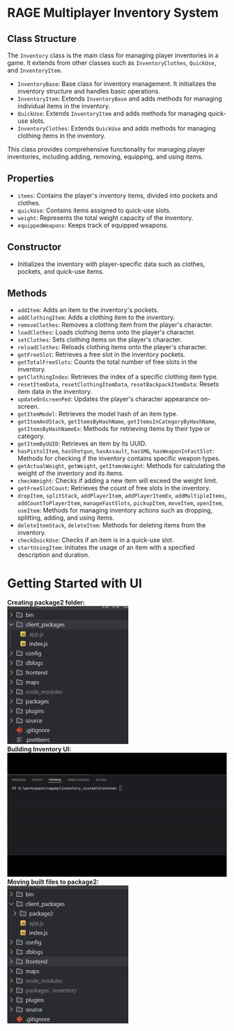 # RAGE Multiplayer Inventory System

## Class Structure

The `Inventory` class is the main class for managing player inventories in a game. It extends from other classes such as `InventoryClothes`, `QuickUse`, and `InventoryItem`.

- `InventoryBase`: Base class for inventory management. It initializes the inventory structure and handles basic operations.
- `InventoryItem`: Extends `InventoryBase` and adds methods for managing individual items in the inventory.
- `QuickUse`: Extends `InventoryItem` and adds methods for managing quick-use slots.
- `InventoryClothes`: Extends `QuickUse` and adds methods for managing clothing items in the inventory.

This class provides comprehensive functionality for managing player inventories, including adding, removing, equipping, and using items.

## Properties

- `items`: Contains the player's inventory items, divided into pockets and clothes.
- `quickUse`: Contains items assigned to quick-use slots.
- `weight`: Represents the total weight capacity of the inventory.
- `equippedWeapons`: Keeps track of equipped weapons.

## Constructor

- Initializes the inventory with player-specific data such as clothes, pockets, and quick-use items.

## Methods

- `addItem`: Adds an item to the inventory's pockets.
- `addClothingItem`: Adds a clothing item to the inventory.
- `removeClothes`: Removes a clothing item from the player's character.
- `loadClothes`: Loads clothing items onto the player's character.
- `setClothes`: Sets clothing items on the player's character.
- `reloadClothes`: Reloads clothing items onto the player's character.
- `getFreeSlot`: Retrieves a free slot in the inventory pockets.
- `getTotalFreeSlots`: Counts the total number of free slots in the inventory.
- `getClothingIndex`: Retrieves the index of a specific clothing item type.
- `resetItemData`, `resetClothingItemData`, `resetBackpackItemData`: Resets item data in the inventory.
- `updateOnScreenPed`: Updates the player's character appearance on-screen.
- `getItemModel`: Retrieves the model hash of an item type.
- `getItemAndStack`, `getItemsByHashName`, `getItemsInCategoryByHashName`, `getItemsByHashNameEx`: Methods for retrieving items by their type or category.
- `getItemByUUID`: Retrieves an item by its UUID.
- `hasPistolItem`, `hasShotgun`, `hasAssault`, `hasSMG`, `hasWeaponInFastSlot`: Methods for checking if the inventory contains specific weapon types.
- `getActualWeight`, `getWeight`, `getItemsWeight`: Methods for calculating the weight of the inventory and its items.
- `checkWeight`: Checks if adding a new item will exceed the weight limit.
- `getFreeSlotCount`: Retrieves the count of free slots in the inventory.
- `dropItem`, `splitStack`, `addPlayerItem`, `addPlayerItemEx`, `addMultipleItems`, `addCountToPlayerItem`, `manageFastSlots`, `pickupItem`, `moveItem`, `openItem`, `useItem`: Methods for managing inventory actions such as dropping, splitting, adding, and using items.
- `deleteItemStack`, `deleteItem`: Methods for deleting items from the inventory.
- `checkQuickUse`: Checks if an item is in a quick-use slot.
- `startUsingItem`: Initiates the usage of an item with a specified description and duration.



# Getting Started with UI

**Creating package2 folder:**<br>
![.vid](./gifs/create_package2.gif)<br>
**Building Inventory UI:**<br>
![.vid](./gifs/build_frontend.gif)<br>
**Moving built files to package2:**<br>
![.vid](./gifs/move_to_package2.gif)<br>
